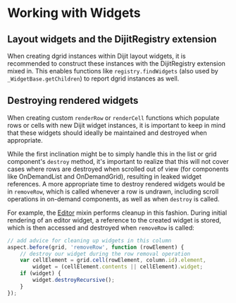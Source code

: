 # Working with Widgets

## Layout widgets and the DijitRegistry extension

When creating dgrid instances within Dijit layout widgets, it is recommended to
construct these instances with the DijitRegistry extension mixed in.
This enables functions like `registry.findWidgets` (also used by
`_WidgetBase.getChildren`) to report dgrid instances as well.

## Destroying rendered widgets

When creating custom `renderRow` or `renderCell` functions which populate rows
or cells with new Dijit widget instances, it is important to keep in mind that
these widgets should ideally be maintained and destroyed when appropriate.

While the first inclination might be to simply handle this in the list or grid
component's `destroy` method, it's important to realize that this will not cover
cases where rows are destroyed when scrolled out of view (for components like
OnDemandList and OnDemandGrid), resulting in leaked widget references. A more
appropriate time to destroy rendered widgets would be in `removeRow`, which is
called whenever a row is undrawn, including scroll operations in on-demand
components, as well as when `destroy` is called.

For example, the [Editor](../components/mixins/Editor.md) mixin performs cleanup in this fashion.
During initial rendering of an editor widget, a reference to the created widget
is stored, which is then accessed and destroyed when `removeRow` is called:

```js
// add advice for cleaning up widgets in this column
aspect.before(grid, 'removeRow', function (rowElement) {
    // destroy our widget during the row removal operation
    var cellElement = grid.cell(rowElement, column.id).element,
        widget = (cellElement.contents || cellElement).widget;
    if (widget) {
        widget.destroyRecursive();
    }
});
```